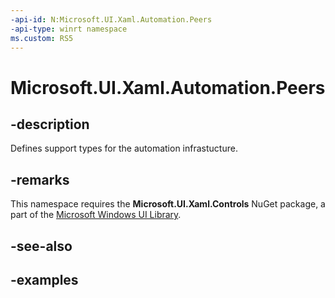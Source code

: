 ```yaml
---
-api-id: N:Microsoft.UI.Xaml.Automation.Peers
-api-type: winrt namespace
ms.custom: RS5
---
```


<!-- Namespace syntax.
namespace Microsoft.UI.Xaml.Automation.Peers 
-->

# Microsoft.UI.Xaml.Automation.Peers

## -description
Defines support types for the automation infrastucture. 

## -remarks
This namespace requires the **Microsoft.UI.Xaml.Controls** NuGet package, a part of the [Microsoft Windows UI Library](https://aka.ms/winui-docs).

## -see-also

## -examples

